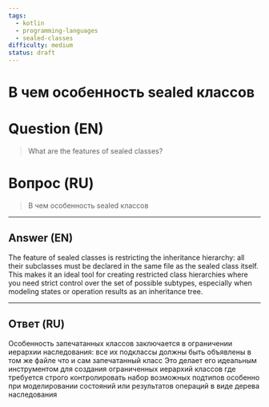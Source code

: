 ```yaml
---
tags:
  - kotlin
  - programming-languages
  - sealed-classes
difficulty: medium
status: draft
---
```


# В чем особенность sealed классов

# Question (EN)
> What are the features of sealed classes?

# Вопрос (RU)
> В чем особенность sealed классов

---

## Answer (EN)

The feature of sealed classes is restricting the inheritance hierarchy: all their subclasses must be declared in the same file as the sealed class itself. This makes it an ideal tool for creating restricted class hierarchies where you need strict control over the set of possible subtypes, especially when modeling states or operation results as an inheritance tree.

---

## Ответ (RU)

Особенность запечатанных классов заключается в ограничении иерархии наследования: все их подклассы должны быть объявлены в том же файле что и сам запечатанный класс Это делает его идеальным инструментом для создания ограниченных иерархий классов где требуется строго контролировать набор возможных подтипов особенно при моделировании состояний или результатов операций в виде дерева наследования

